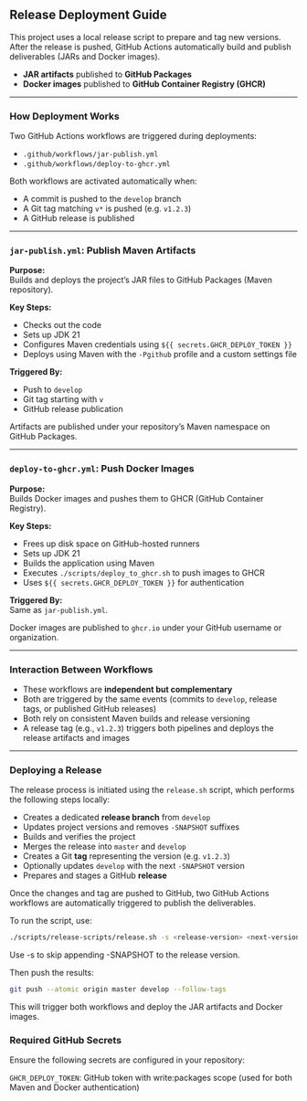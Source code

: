 ##  Release Deployment Guide

This project uses a local release script to prepare and tag new versions. 
After the release is pushed, GitHub Actions automatically build and publish deliverables (JARs and Docker images).

-  **JAR artifacts** published to **GitHub Packages**
-  **Docker images** published to **GitHub Container Registry (GHCR)**

---

###  How Deployment Works

Two GitHub Actions workflows are triggered during deployments:

- `.github/workflows/jar-publish.yml`
- `.github/workflows/deploy-to-ghcr.yml`

Both workflows are activated automatically when:

- A commit is pushed to the `develop` branch
- A Git tag matching `v*` is pushed (e.g. `v1.2.3`)
- A GitHub release is published

---

###  `jar-publish.yml`: Publish Maven Artifacts

**Purpose:**  
Builds and deploys the project’s JAR files to GitHub Packages (Maven repository).

**Key Steps:**
- Checks out the code
- Sets up JDK 21
- Configures Maven credentials using `${{ secrets.GHCR_DEPLOY_TOKEN }}`
- Deploys using Maven with the `-Pgithub` profile and a custom settings file

**Triggered By:**
- Push to `develop`
- Git tag starting with `v`
- GitHub release publication

Artifacts are published under your repository’s Maven namespace on GitHub Packages.

---

### `deploy-to-ghcr.yml`: Push Docker Images

**Purpose:**  
Builds Docker images and pushes them to GHCR (GitHub Container Registry).

**Key Steps:**
- Frees up disk space on GitHub-hosted runners
- Sets up JDK 21
- Builds the application using Maven
- Executes `./scripts/deploy_to_ghcr.sh` to push images to GHCR
- Uses `${{ secrets.GHCR_DEPLOY_TOKEN }}` for authentication

**Triggered By:**  
Same as `jar-publish.yml`.

Docker images are published to `ghcr.io` under your GitHub username or organization.

---

###  Interaction Between Workflows

- These workflows are **independent but complementary**
- Both are triggered by the same events (commits to `develop`, release tags, or published GitHub releases)
- Both rely on consistent Maven builds and release versioning
- A release tag (e.g., `v1.2.3`) triggers both pipelines and deploys the release artifacts and images

---

###  Deploying a Release

The release process is initiated using the `release.sh` script, which performs the following steps locally:

- Creates a dedicated **release branch** from `develop`
- Updates project versions and removes `-SNAPSHOT` suffixes
- Builds and verifies the project
- Merges the release into `master` and `develop`
- Creates a Git **tag** representing the version (e.g. `v1.2.3`)
- Optionally updates `develop` with the next `-SNAPSHOT` version
- Prepares and stages a GitHub **release**

Once the changes and tag are pushed to GitHub, two GitHub Actions workflows are automatically triggered to publish the deliverables.

To run the script, use:

   ```bash
   ./scripts/release-scripts/release.sh -s <release-version> <next-version>
   ```
Use -s to skip appending -SNAPSHOT to the release version.


Then push the results:
   ```bash
   git push --atomic origin master develop --follow-tags
   ```
This will trigger both workflows and deploy the JAR artifacts and Docker images.

###  Required GitHub Secrets
Ensure the following secrets are configured in your repository:

`GHCR_DEPLOY_TOKEN`: GitHub token with write:packages scope (used for both Maven and Docker authentication)


